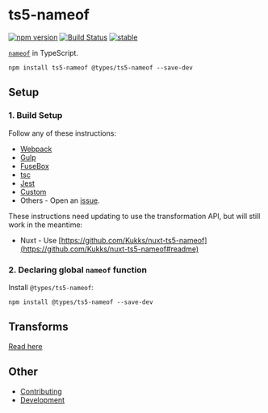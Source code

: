 ﻿# ts5-nameof

[![npm version](https://badge.fury.io/js/ts5-nameof.svg)](https://badge.fury.io/js/ts5-nameof)
[![Build Status](https://travis-ci.org/dsherret/ts5-nameof.svg)](https://travis-ci.org/dsherret/ts5-nameof)
[![stable](http://badges.github.io/stability-badges/dist/stable.svg)](http://github.com/badges/stability-badges)

[`nameof`](https://msdn.microsoft.com/en-us/library/dn986596.aspx) in TypeScript.

```
npm install ts5-nameof @types/ts5-nameof --save-dev
```

## Setup

### 1. Build Setup

Follow any of these instructions:

- [Webpack](https://github.com/dsherret/ts5-nameof/blob/master/packages/ts5-nameof/setup/webpack.md)
- [Gulp](https://github.com/dsherret/ts5-nameof/blob/master/packages/ts5-nameof/setup/gulp.md)
- [FuseBox](https://github.com/dsherret/ts5-nameof/blob/master/packages/ts5-nameof/setup/fusebox.md)
- [tsc](https://github.com/dsherret/ts5-nameof/blob/master/packages/ts5-nameof/setup/tsc.md)
- [Jest](https://github.com/dsherret/ts5-nameof/blob/master/packages/ts5-nameof/setup/jest.md)
- [Custom](https://github.com/dsherret/ts5-nameof/blob/master/packages/ts5-nameof/setup/custom.md)
- Others - Open an [issue](https://github.com/dsherret/ts5-nameof/issues).

These instructions need updating to use the transformation API, but will still work in the meantime:

- Nuxt - Use [https://github.com/Kukks/nuxt-ts5-nameof](https://github.com/Kukks/nuxt-ts5-nameof#readme)

### 2. Declaring global `nameof` function

Install `@types/ts5-nameof`:

```
npm install @types/ts5-nameof --save-dev
```

## Transforms

[Read here](https://github.com/dsherret/ts5-nameof/blob/master/README.md)

## Other

- [Contributing](https://github.com/dsherret/ts5-nameof/blob/master/CONTRIBUTING.md)
- [Development](https://github.com/dsherret/ts5-nameof/blob/master/DEVELOPMENT.md)
